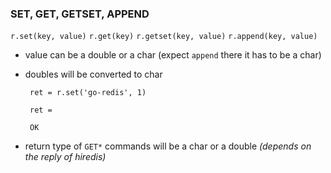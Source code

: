 ### SET, GET, GETSET, APPEND
`r.set(key, value)`
`r.get(key)`
`r.getset(key, value)`
`r.append(key, value)`

 * value can be a double or a char (expect `append` there it has to be a char)
 * doubles will be converted to char

        ret = r.set('go-redis', 1)

        ret =

        OK

  * return type of `GET*` commands will be a char or a double _(depends on the reply of hiredis)_